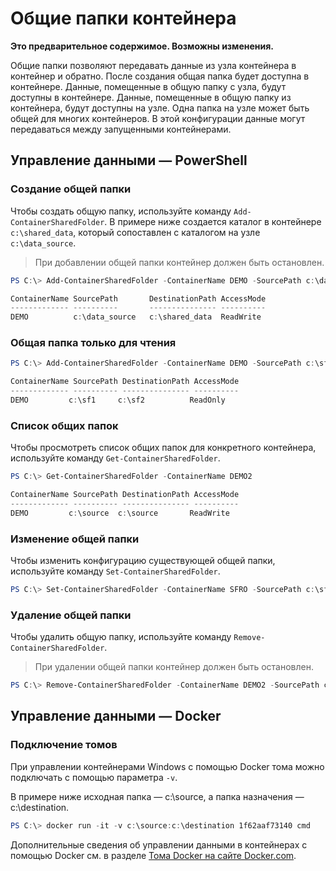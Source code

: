 # Общие папки контейнера

**Это предварительное содержимое. Возможны изменения.**

Общие папки позволяют передавать данные из узла контейнера в контейнер и обратно. После создания общая папка будет доступна в контейнере. Данные, помещенные в общую папку с узла, будут доступны в контейнере. Данные, помещенные в общую папку из контейнера, будут доступны на узле. Одна папка на узле может быть общей для многих контейнеров. В этой конфигурации данные могут передаваться между запущенными контейнерами.

## Управление данными — PowerShell

### Создание общей папки

Чтобы создать общую папку, используйте команду `Add-ContainerSharedFolder`. В примере ниже создается каталог в контейнере `c:\shared_data`, который сопоставлен с каталогом на узле `c:\data_source`.

> При добавлении общей папки контейнер должен быть остановлен.

```powershell
PS C:\> Add-ContainerSharedFolder -ContainerName DEMO -SourcePath c:\data_source -DestinationPath c:\shared_data

ContainerName SourcePath       DestinationPath AccessMode
------------- ----------       --------------- ----------
DEMO          c:\data_source   c:\shared_data  ReadWrite
```

### Общая папка только для чтения

```powershell
PS C:\> Add-ContainerSharedFolder -ContainerName DEMO -SourcePath c:\sf1 -DestinationPath c:\sf2 -AccessMode ReadOnly

ContainerName SourcePath DestinationPath AccessMode
------------- ---------- --------------- ----------
DEMO         c:\sf1     c:\sf2          ReadOnly
```

### Список общих папок

Чтобы просмотреть список общих папок для конкретного контейнера, используйте команду `Get-ContainerSharedFolder`.

```powershell
PS C:\> Get-ContainerSharedFolder -ContainerName DEMO2

ContainerName SourcePath DestinationPath AccessMode
------------- ---------- --------------- ----------
DEMO         c:\source  c:\source       ReadWrite
```

### Изменение общей папки

Чтобы изменить конфигурацию существующей общей папки, используйте команду `Set-ContainerSharedFolder`.

```powershell
PS C:\> Set-ContainerSharedFolder -ContainerName SFRO -SourcePath c:\sf1 -DestinationPath c:\sf1
```

### Удаление общей папки

Чтобы удалить общую папку, используйте команду `Remove-ContainerSharedFolder`.

> При удалении общей папки контейнер должен быть остановлен.

```powershell
PS C:\> Remove-ContainerSharedFolder -ContainerName DEMO2 -SourcePath c:\source -DestinationPath c:\source
```
## Управление данными — Docker

### Подключение томов

При управлении контейнерами Windows с помощью Docker тома можно подключать с помощью параметра `-v`.

В примере ниже исходная папка — c:\source, а папка назначения — c:\destination.

```powershell
PS C:\> docker run -it -v c:\source:c:\destination 1f62aaf73140 cmd
```

Дополнительные сведения об управлении данными в контейнерах с помощью Docker см. в разделе [Тома Docker на сайте Docker.com](https://docs.docker.com/userguide/dockervolumes/).





